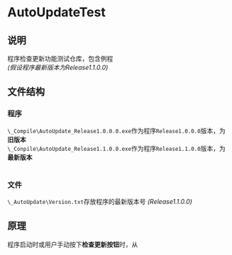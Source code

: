 # AutoUpdateTest
## 说明
程序检查更新功能测试仓库，包含例程<br>
*(假设程序最新版本为Release1.1.0.0)*

## 文件结构
### 程序
`\_Compile\AutoUpdate_Release1.0.0.0.exe`作为程序`Release1.0.0.0`版本，为**旧版本**<br>
`\_Conpile\AutoUpdate_Release1.1.0.0.exe`作为程序`Release1.1.0.0`版本，为**最新版本**<br><br>

### 文件
`\_AutoUpdate\Version.txt`存放程序的最新版本号 *(Release1.1.0.0)*<br>

## 原理
程序启动时或用户手动按下**检查更新按钮**时，从